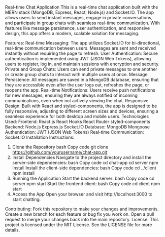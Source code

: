 Real-time Chat Application
This is a real-time chat application built with the MERN stack (MongoDB, Express, React, Node.js) and Socket.IO. The app allows users to send instant messages, engage in private conversations, and participate in group chats with seamless real-time communication. With features like message persistence, user authentication, and responsive design, this app offers a modern, scalable solution for messaging.

Features:
Real-time Messaging: The app utilizes Socket.IO for bi-directional, real-time communication between users. Messages are sent and received instantly without requiring the page to refresh.
User Authentication: Secure authentication is implemented using JWT (JSON Web Tokens), allowing users to register, log in, and maintain sessions with encryption and security.
Private and Group Chats: Users can send private messages to one another or create group chats to interact with multiple users at once.
Message Persistence: All messages are saved in a MongoDB database, ensuring that they are accessible even after the user logs out, refreshes the page, or reopens the app.
Real-time Notifications: Users receive push notifications for new messages, ensuring they are always notified of incoming communications, even when not actively viewing the chat.
Responsive Design: Built with React and styled-components, the app is designed to be fully responsive, adjusting to different screen sizes and devices, ensuring a seamless experience for both desktop and mobile users.
Technologies Used:
Frontend:
React.js
React Hooks
React Router
styled-components
Backend:
Node.js
Express.js
Socket.IO
Database:
MongoDB
Mongoose
Authentication:
JWT (JSON Web Tokens)
Real-time Communication:
Socket.IO
Installation Instructions:
1. Clone the Repository
bash
Copy code
git clone https://github.com/yourusername/chat-app.git
2. Install Dependencies
Navigate to the project directory and install the server-side dependencies:
bash
Copy code
cd chat-app
cd server
npm install
Install the client-side dependencies:
bash
Copy code
cd ../client
npm install
3. Running the Application
Start the backend server:
bash
Copy code
cd server
npm start
Start the frontend client:
bash
Copy code
cd client
npm start
4. Access the App
Open your browser and visit http://localhost:3000 to start chatting.

Contributing:
Fork this repository to make your changes and improvements.
Create a new branch for each feature or bug fix you work on.
Open a pull request to merge your changes back into the main repository.
License:
This project is licensed under the MIT License. See the LICENSE file for more details.

